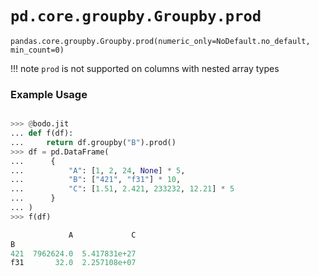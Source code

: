# `pd.core.groupby.Groupby.prod`

`pandas.core.groupby.Groupby.prod(numeric_only=NoDefault.no_default, min_count=0)`

!!! note
`prod` is not supported on columns with nested array types

### Example Usage

```py

>>> @bodo.jit
... def f(df):
...     return df.groupby("B").prod()
>>> df = pd.DataFrame(
...      {
...          "A": [1, 2, 24, None] * 5,
...          "B": ["421", "f31"] * 10,
...          "C": [1.51, 2.421, 233232, 12.21] * 5
...      }
... )
>>> f(df)

             A             C
B
421  7962624.0  5.417831e+27
f31       32.0  2.257108e+07
```
